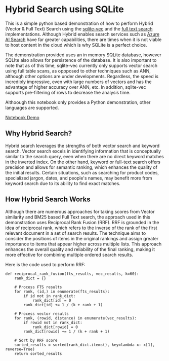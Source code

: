 # Hybrid Search using SQLite

This is a simple python based demonstration of how to perform Hybrid (Vector & Full Text) Search using the [sqlite-vec](https://github.com/asg017/sqlite-vec) and the [full text search](https://www.sqlite.org/fts5.html) implementations. Although Hybrid enables search services such as [Azure AI Search](https://azure.microsoft.com/products/ai-services/ai-search) have far greater capabilities, there are times when it is not viable to host content in the cloud which is why SQLite is a perfect choice.

The demonstration provided uses an in memory SQLite database, however SQLIte also allows for persistence of the database. It is also important to note that as of this time, sqlite-vec currently only supports vector search using full table scans, as oppposed to other techniques such as ANN, although other options are under developments. Regardless, the speed is incredibly impressive, even with large numbers of vectors and has the advantage of higher accuracy over ANN, etc. In addition, sqlite-vec supports pre-filtering of rows to decrease the analysis time.

Althoough this notebook only provides a Python demonstration, other languages are supported.

[Notebook Demo](https://github.com/liamca/sqlite-hybrid-search/blob/main/sqlite-hybrid-search.ipynb)

## Why Hybrid Search?

Hybrid search leverages the strengths of both vector search and keyword search. Vector search excels in identifying information that is conceptually similar to the search query, even when there are no direct keyword matches in the inverted index. On the other hand, keyword or full-text search offers precision and allows for semantic ranking, which enhances the quality of the initial results. Certain situations, such as searching for product codes, specialized jargon, dates, and people's names, may benefit more from keyword search due to its ability to find exact matches.

## How Hybrid Search Works

Although there are numerous approaches for taking scores from Vector similarity and BM25 based Full Text search, the approach used in this demonstration uses Reciprocal Rank Fusion (RRF). 
RRF is grounded in the idea of reciprocal rank, which refers to the inverse of the rank of the first relevant document in a set of search results. The technique aims to consider the positions of items in the original rankings and assign greater importance to items that appear higher across multiple lists. This approach enhances the overall quality and reliability of the final ranking, making it more effective for combining multiple ordered search results.

Here is the code used to perform RRF:

```code
def reciprocal_rank_fusion(fts_results, vec_results, k=60):  
    rank_dict = {}  
  
    # Process FTS results  
    for rank, (id,) in enumerate(fts_results):  
        if id not in rank_dict:  
            rank_dict[id] = 0  
        rank_dict[id] += 1 / (k + rank + 1)  
  
    # Process vector results  
    for rank, (rowid, distance) in enumerate(vec_results):  
        if rowid not in rank_dict:  
            rank_dict[rowid] = 0  
        rank_dict[rowid] += 1 / (k + rank + 1)  
  
    # Sort by RRF score  
    sorted_results = sorted(rank_dict.items(), key=lambda x: x[1], reverse=True)  
    return sorted_results
```
